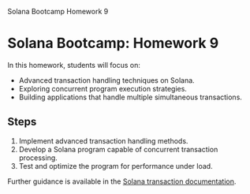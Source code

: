 





Solana Bootcamp Homework 9


# Solana Bootcamp: Homework 9


In this homework, students will focus on:


* Advanced transaction handling techniques on Solana.
* Exploring concurrent program execution strategies.
* Building applications that handle multiple simultaneous transactions.


## Steps


1. Implement advanced transaction handling methods.
2. Develop a Solana program capable of concurrent transaction processing.
3. Test and optimize the program for performance under load.


Further guidance is available in the [Solana transaction documentation](https://solana.com/docs/transactions).




